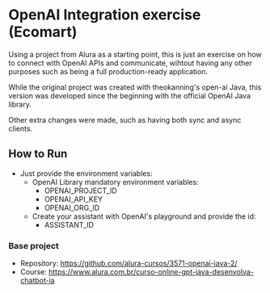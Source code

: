 # OpenAI Integration exercise (Ecomart)

Using a project from Alura as a starting point, this is just an exercise on how to connect with OpenAI APIs and communicate, wihtout having any other purposes such as being a full production-ready application.

While the original project was created with theokanning's open-ai Java, this version was developed since the beginning with the official OpenAI Java library.

Other extra changes were made, such as having both sync and async clients.

## How to Run

 - Just provide the environment variables:
   - OpenAI Library mandatory environment variables:
     - OPENAI_PROJECT_ID
     - OPENAI_API_KEY
     - OPENAI_ORG_ID
   - Create your assistant with OpenAI's playground and provide the id:
     - ASSISTANT_ID

### Base project
 - Repository: https://github.com/alura-cursos/3571-openai-java-2/
 - Course: https://www.alura.com.br/curso-online-gpt-java-desenvolva-chatbot-ia


